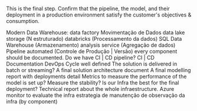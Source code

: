 This is the final step.
Confirm that the pipeline, the model, and their deployment in a production environment satisfy the customer's objectives & consumption.


Modern Data Warehouse:
data factory Movimentação de Dados
data lake storage (N estruturado)
databricks (Processamento da dados)
SQL Data Warehouse (Armazenamento)
analysis service (Agregação de dados)
Pipeline automated (Controle de Produção | Versão)
every component should be documented.
Do we have CI | CD pipeline?
CI | CD Documentation
DevOps Cycle well defined
The solution is delivered in batch or streaming?
A final solution architecture document 
A final modelling report with deployments detail 
Metrics to measure the performance of the model is set up?
Measure the stability? Is our Infra the best for the final deployment?
Technical report about the whole infraestructure.
Azure monitor to evaluate the infra
estrategia de manutenção de observação da infra (by component)